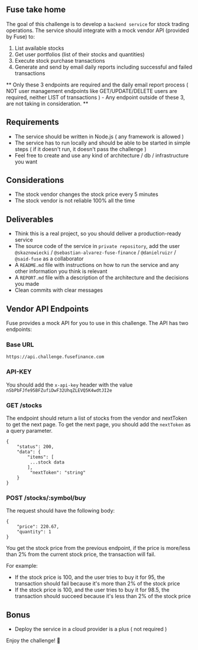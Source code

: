 ## Fuse take home

The goal of this challenge is to develop a `backend service` for stock trading operations. The service should integrate with a mock vendor API (provided by Fuse) to:

1. List available stocks
2. Get user portfolios (list of their stocks and quantities) 
3. Execute stock purchase transactions
4. Generate and send by email daily reports including successful and failed transactions

** Only these 3 endpoints are required and the daily email report process ( NOT user management endpoints like GET/UPDATE/DELETE users are required, neither LIST of transactions ) - Any endpoint outside of these 3, are not taking in consideration. **

## Requirements

- The service should be written in Node.js ( any framework is allowed )
- The service has to run locally and should be able to be started in simple steps ( if it doesn't run, it doesn't pass the challenge )
- Feel free to create and use any kind of architecture / db / infrastructure you want

## Considerations

- The stock vendor changes the stock price every 5 minutes
- The stock vendor is not reliable 100% all the time

## Deliverables

- Think this is a real project, so you should deliver a production-ready service
- The source code of the service in `private repository`, add the user `@skaznowiecki` / `@sebastian-alvarez-fuse-finance` / `@danielruizr` / `@said-fuse` as a collaborator
- A `README.md` file with instructions on how to run the service and any other information you think is relevant
- A `REPORT.md` file with a description of the architecture and the decisions you made
- Clean commits with clear messages

## Vendor API Endpoints

Fuse provides a mock API for you to use in this challenge. The API has two endpoints:

### Base URL

`https://api.challenge.fusefinance.com`

### API-KEY

You should add the `x-api-key` header with the value `nSbPbFJfe95BFZufiDwF32UhqZLEVQ5K4wdtJI2e`

### GET /stocks

The endpoint should return a list of stocks from the vendor and nextToken to get the next page. To get the next page, you should add the `nextToken` as a query parameter.

```
{
    "status": 200,
    "data": {
        "items": [
         ...stock data
        ],
         "nextToken": "string"
    }
}
```

### POST /stocks/:symbol/buy

The request should have the following body:

```
{
    "price": 220.67,
    "quantity": 1
}
```

You get the stock price from the previous endpoint, if the price is more/less than 2% from the current stock price, the transaction will fail.

For example:

- If the stock price is 100, and the user tries to buy it for 95, the transaction should fail because it's more than 2% of the stock price
- If the stock price is 100, and the user tries to buy it for 98.5, the transaction should succeed because it's less than 2% of the stock price

## Bonus

- Deploy the service in a cloud provider is a plus ( not required )

Enjoy the challenge! 🚀
